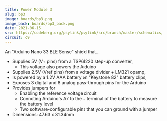 ```yaml
---
title: Power Module 3
slug: bp3
image: boards/bp3.png
image_back: boards/bp3_back.png
date: 2021-06-15
src: https://codeberg.org/psylink/psylink/src/branch/master/schematics/circuit9.kicad_pcb
circuit: c9
---
```


An "Arduino Nano 33 BLE Sense" shield that...

- Supplies 5V (V+ pins) from a TSP61220 step-up converter,
    - This voltage also powers the Arduino
- Supplies 2.5V (Vref pins) from a voltage divider + LM321 opamp,
- Is powered by a 1.2V AAA battery on "Keystone 82" battery clips,
- Exposes 3 digital and 8 analog pass-through pins for the Arduino
- Provides jumpers for
    - Enabling the reference voltage circuit
    - Conncting Arduino's A7 to the + terminal of the battery to measure the
      battery level
    - Two software-configurable pins that you can ground with a jumper
- Dimensions: 47.63 x 31.34mm
